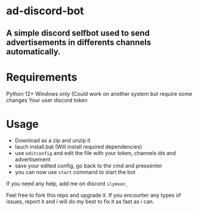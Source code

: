 # ad-discord-bot
A simple discord selfbot used to send advertisements in differents channels automatically.
------------------
# Requirements
Python 12+
Windows only (Could work on another system but require some changes
Your user discord token
# Usage
- Download as a zip and unzip it
- lauch install.bat (Will install required dependencies)
- use ```editconfig``` and edit the file with your token, channels ids and advertisement
- save your edited config, go back to the cmd and pressenter
- you can now use ```start``` command to start the bot

If you need any help, add me on discord ```ilymoon_```

Feel free to fork this repo and upgrade it. If you encounter any types of issues, report it and i will do my best to fix it as fast as i can.
